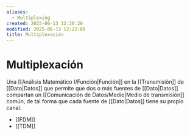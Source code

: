```yaml
---
aliases:
  - Multiplexing
created: 2025-06-13 12:20:20
modified: 2025-06-13 12:22:09
title: Multiplexación
---
```


# Multiplexación

Una [[Análisis Matemático I/Función|Función]] en la [[Transmisión]] de [[Dato|Datos]] que permite que dos o más fuentes de [[Dato|Datos]] compartan un [[Comunicación de Datos/Medio|Medio de transmisión]] común, de tal forma que cada fuente de [[Dato|Datos]] tiene su propio canal. 

- [[FDM]]
- [[TDM]]
